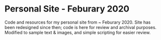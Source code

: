 # Personal Site - Feburary 2020
Code and resources for my personal site from ~ Feburary 2020. Site has been redesigned since then; code is here for review and archival purposes. Modified to sample text & images, and simple scripting for easier review.
